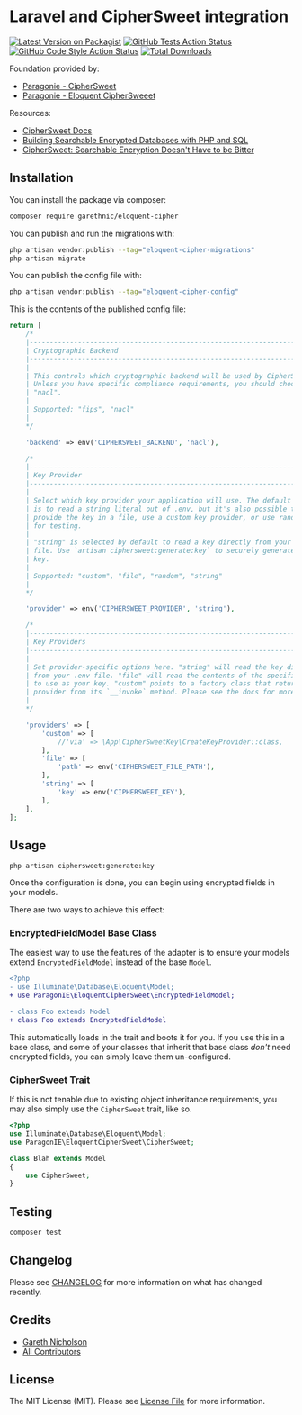 
# Laravel and CipherSweet integration

[![Latest Version on Packagist](https://img.shields.io/packagist/v/garethnic/eloquent-cipher.svg?style=flat-square)](https://packagist.org/packages/garethnic/eloquent-cipher)
[![GitHub Tests Action Status](https://img.shields.io/github/workflow/status/garethnic/eloquent-cipher/run-tests?label=tests)](https://github.com/garethnic/eloquent-cipher/actions?query=workflow%3Arun-tests+branch%3Amain)
[![GitHub Code Style Action Status](https://img.shields.io/github/workflow/status/garethnic/eloquent-cipher/Check%20&%20fix%20styling?label=code%20style)](https://github.com/garethnic/eloquent-cipher/actions?query=workflow%3A"Check+%26+fix+styling"+branch%3Amain)
[![Total Downloads](https://img.shields.io/packagist/dt/garethnic/eloquent-cipher.svg?style=flat-square)](https://packagist.org/packages/garethnic/eloquent-cipher)

Foundation provided by:
- [Paragonie - CipherSweet](https://github.com/paragonie/ciphersweet)
- [Paragonie - Eloquent CipherSweeet](https://github.com/paragonie/eloquent-ciphersweet)

Resources:
- [CipherSweet Docs](https://ciphersweet.paragonie.com/)
- [Building Searchable Encrypted Databases with PHP and SQL](https://paragonie.com/blog/2017/05/building-searchable-encrypted-databases-with-php-and-sql)
- [CipherSweet: Searchable Encryption Doesn't Have to be Bitter](https://paragonie.com/blog/2019/01/ciphersweet-searchable-encryption-doesn-t-have-be-bitter)

## Installation

You can install the package via composer:

```bash
composer require garethnic/eloquent-cipher
```

You can publish and run the migrations with:

```bash
php artisan vendor:publish --tag="eloquent-cipher-migrations"
php artisan migrate
```

You can publish the config file with:

```bash
php artisan vendor:publish --tag="eloquent-cipher-config"
```

This is the contents of the published config file:

```php
return [
    /*
    |--------------------------------------------------------------------------
    | Cryptographic Backend
    |--------------------------------------------------------------------------
    |
    | This controls which cryptographic backend will be used by CipherSweet.
    | Unless you have specific compliance requirements, you should choose
    | "nacl".
    |
    | Supported: "fips", "nacl"
    |
    */

    'backend' => env('CIPHERSWEET_BACKEND', 'nacl'),

    /*
    |--------------------------------------------------------------------------
    | Key Provider
    |--------------------------------------------------------------------------
    |
    | Select which key provider your application will use. The default option
    | is to read a string literal out of .env, but it's also possible to
    | provide the key in a file, use a custom key provider, or use random keys
    | for testing.
    |
    | "string" is selected by default to read a key directly from your .env
    | file. Use `artisan ciphersweet:generate:key` to securely generate that
    | key.
    |
    | Supported: "custom", "file", "random", "string"
    |
    */

    'provider' => env('CIPHERSWEET_PROVIDER', 'string'),

    /*
    |--------------------------------------------------------------------------
    | Key Providers
    |--------------------------------------------------------------------------
    |
    | Set provider-specific options here. "string" will read the key directly
    | from your .env file. "file" will read the contents of the specified file
    | to use as your key. "custom" points to a factory class that returns a
    | provider from its `__invoke` method. Please see the docs for more details.
    |
    */

    'providers' => [
        'custom' => [
            //'via' => \App\CipherSweetKey\CreateKeyProvider::class,
        ],
        'file' => [
            'path' => env('CIPHERSWEET_FILE_PATH'),
        ],
        'string' => [
            'key' => env('CIPHERSWEET_KEY'),
        ],
    ],
];
```

## Usage

```
php artisan ciphersweet:generate:key
```

Once the configuration is done, you can begin using encrypted fields in your models.

There are two ways to achieve this effect:

### EncryptedFieldModel Base Class

The easiest way to use the features of the adapter is to ensure your models extend
`EncryptedFieldModel` instead of the base `Model`.

```diff
<?php
- use Illuminate\Database\Eloquent\Model;
+ use ParagonIE\EloquentCipherSweet\EncryptedFieldModel;

- class Foo extends Model
+ class Foo extends EncryptedFieldModel
```

This automatically loads in the trait and boots it for you. If you use this in a base
class, and some of your classes that inherit that base class *don't* need encrypted fields,
you can simply leave them un-configured.

### CipherSweet Trait

If this is not tenable due to existing object inheritance requirements, you may also
simply use the `CipherSweet` trait, like so.

```php
<?php
use Illuminate\Database\Eloquent\Model;
use ParagonIE\EloquentCipherSweet\CipherSweet;

class Blah extends Model
{
    use CipherSweet;
}
```

## Testing

```bash
composer test
```

## Changelog

Please see [CHANGELOG](CHANGELOG.md) for more information on what has changed recently.

## Credits

- [Gareth Nicholson](https://github.com/garethnic)
- [All Contributors](../../contributors)

## License

The MIT License (MIT). Please see [License File](LICENSE.md) for more information.

